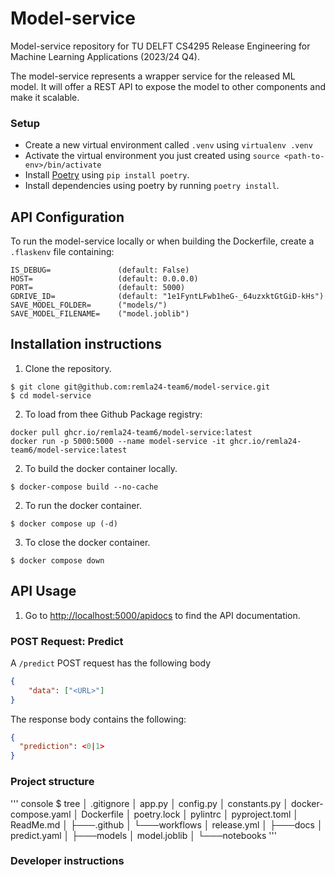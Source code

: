 # Model-service

Model-service repository for TU DELFT CS4295 Release Engineering for Machine Learning Applications (2023/24 Q4).

The model-service represents a wrapper service for the released ML model. It will offer a REST API
to expose the model to other components and make it scalable.

### Setup
- Create a new virtual environment called `.venv` using `virtualenv .venv`
- Activate the virtual environment you just created using `source <path-to-env>/bin/activate`
- Install [Poetry](https://python-poetry.org/docs/) using `pip install poetry`.
- Install dependencies using poetry by running `poetry install`.

## API Configuration
To run the model-service locally or when building the Dockerfile, create a `.flaskenv` file containing:

``` file
IS_DEBUG=               (default: False)
HOST=                   (default: 0.0.0.0)
PORT=                   (default: 5000)
GDRIVE_ID=              (default: "1e1FyntLFwb1heG-_64uzxktGtGiD-kHs")
SAVE_MODEL_FOLDER=      ("models/")
SAVE_MODEL_FILENAME=    ("model.joblib")
```

## Installation instructions

1. Clone the repository.

```
$ git clone git@github.com:remla24-team6/model-service.git
$ cd model-service
```

2. To load from thee Github Package registry:

``` console
docker pull ghcr.io/remla24-team6/model-service:latest
docker run -p 5000:5000 --name model-service -it ghcr.io/remla24-team6/model-service:latest
```

2. To build the docker container locally.

```
$ docker-compose build --no-cache
```

2. To run the docker container.

```
$ docker compose up (-d)
```

3. To close the docker container.

```
$ docker compose down
```

## API Usage

1. Go to [http://localhost:5000/apidocs](http://localhost:5000/apidocs) to find the API documentation.

### POST Request: Predict
A `/predict` POST request has the following body 

``` json
{
    "data": ["<URL>"]
}
```
The response body contains the following:

``` json
{
  "prediction": <0|1>
}
```


### Project structure
''' console
$ tree
│   .gitignore
│   app.py
│   config.py
│   constants.py
│   docker-compose.yaml
│   Dockerfile
│   poetry.lock
│   pylintrc
│   pyproject.toml
│   ReadMe.md
│
├───.github
│   └───workflows
│           release.yml
│
├───docs
│       predict.yaml
│
├───models
│       model.joblib
│
└───notebooks
'''


### Developer instructions
